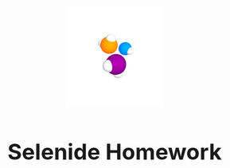 <p align="center">
  <img src="./src/main/resources/ImagesForReadme/SelenideLogo.png" alt="Selenide Logo">
</p>

<h1 align="center" style="font-size: 44px; font-weight: bold">Selenide Homework</h1>